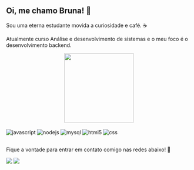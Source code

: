 ## Oi, me chamo Bruna! 🌠

Sou uma eterna estudante movida a curiosidade e café. ☕

Atualmente curso Análise e desenvolvimento de sistemas e o meu foco é o desenvolvimento backend.

<div style="text-align: center;">
   <a href="https://github.com/brunanobrerosas">
   <img height="189em" src="https://github-readme-stats.vercel.app/api/top-langs/?username=brunanobrerosas&layout=compact&langs_count=6&theme=shadow_blue"/>
   </a>
</div>

<div style="display:inline_block"><br/>
    <img align="center" alt="javascript" src="https://img.shields.io/badge/JavaScript-F7DF1E?style=for-the-badge&logo=javascript&logoColor=black"/>
    <img align="center" alt="nodejs" src="https://img.shields.io/badge/Node.js-43853D?style=for-the-badge&logo=node.js&logoColor=white"/> 
    <img align="center" alt="mysql" src="https://img.shields.io/badge/MySQL-00000F?style=for-the-badge&logo=mysql&logoColor=white"/>
    <img align="center" alt="html5" src="https://img.shields.io/badge/HTML5-E34F26?style=for-the-badge&logo=html5&logoColor=white"/>
    <img align="center" alt="css" src="https://img.shields.io/badge/CSS-239120?&style=for-the-badge&logo=css3&logoColor=white"/>    
</div>

##

Fique a vontade para entrar em contato comigo nas redes abaixo! 💌

<div> 
  <a href = "mailto:brunanobrerosas@gmail.com"><img src="https://img.shields.io/badge/-Gmail-%23333?style=for-the-badge&logo=gmail&logoColor=white" target="_blank"></a>
  <a href="https://www.linkedin.com/in/brunanobrerosas" target="_blank"><img src="https://img.shields.io/badge/-LinkedIn-%230077B5?style=for-the-badge&logo=linkedin&logoColor=white" target="_blank"></a></div>
